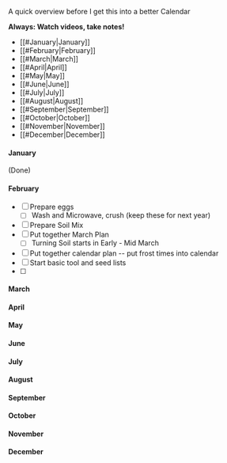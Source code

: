A quick overview before I get this into a better Calendar

**Always: Watch videos, take notes!**

- [[#January|January]]
- [[#February|February]]
- [[#March|March]]
- [[#April|April]]
- [[#May|May]]
- [[#June|June]]
- [[#July|July]]
- [[#August|August]]
- [[#September|September]]
- [[#October|October]]
- [[#November|November]]
- [[#December|December]]



#### January

(Done)
#### February

- [ ] Prepare eggs
	- [ ] Wash and Microwave, crush (keep these for next year)
- [ ] Prepare Soil Mix
- [ ] Put together March Plan
	- [ ] Turning Soil starts in Early - Mid March
- [ ] Put together calendar plan -- put frost times into calendar
- [ ] Start basic tool and seed lists
- [ ] 


#### March


#### April



#### May



#### June



#### July



#### August



#### September



#### October



#### November



#### December